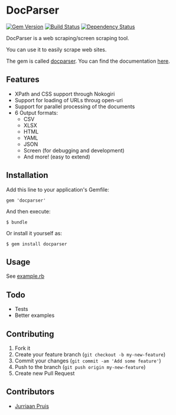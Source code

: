 # DocParser

[![Gem Version](https://badge.fury.io/rb/docparser.png)](http://badge.fury.io/rb/docparser) [![Build Status](https://travis-ci.org/jurriaan/docparser.png?branch=master)](https://travis-ci.org/jurriaan/docparser) [![Dependency Status](https://gemnasium.com/jurriaan/docparser.png)](https://gemnasium.com/jurriaan/docparser)

DocParser is a web scraping/screen scraping tool.

You can use it to easily scrape web sites.

The gem is called [docparser](http://rubygems.org/gems/docparser).
You can find the documentation [here](http://rubydoc.info/github/jurriaan/docparser/).

## Features

- XPath and CSS support through Nokogiri
- Support for loading of URLs throug open-uri
- Support for parallel processing of the documents
- 6 Output formats:
  * CSV
  * XLSX
  * HTML
  * YAML
  * JSON
  * Screen (for debugging and development)
  * And more! (easy to extend)

## Installation

Add this line to your application's Gemfile:

    gem 'docparser'

And then execute:

    $ bundle

Or install it yourself as:

    $ gem install docparser

## Usage

See [example.rb](https://github.com/jurriaan/docparser/blob/master/example.rb)

## Todo

- Tests
- Better examples

## Contributing

1. Fork it
2. Create your feature branch (`git checkout -b my-new-feature`)
3. Commit your changes (`git commit -am 'Add some feature'`)
4. Push to the branch (`git push origin my-new-feature`)
5. Create new Pull Request

## Contributors

- [Jurriaan Pruis](https://github.com/jurriaan)
